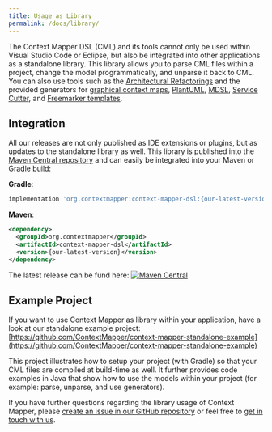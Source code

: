 ```yaml
---
title: Usage as Library
permalink: /docs/library/
---
```


The Context Mapper DSL (CML) and its tools cannot only be used within Visual Studio Code or Eclipse, but also be integrated into other applications as a
standalone library. This library allows you to parse CML files within a project, change the model programmatically, and unparse it back to CML. You can also use tools such as the [Architectural Refactorings](/docs/architectural-refactorings/) and the provided generators for [graphical context maps](/docs/context-map-generator/), [PlantUML](/docs/plant-uml/), [MDSL](/docs/mdsl/), [Service Cutter](/docs/service-cutter/), and [Freemarker templates](/docs/generic-freemarker-generator/).

## Integration
All our releases are not only published as IDE extensions or plugins, but as updates to the standalone library as well. This library is published into the [Maven Central repository](https://search.maven.org/artifact/org.contextmapper/context-mapper-dsl/) and can easily be integrated into your Maven or Gradle build:

**Gradle**:
```gradle
implementation 'org.contextmapper:context-mapper-dsl:{our-latest-version}'
```

**Maven**:
```xml
<dependency>
  <groupId>org.contextmapper</groupId>
  <artifactId>context-mapper-dsl</artifactId>
  <version>{our-latest-version}</version>
</dependency>
```

The latest release can be fund here: [![Maven Central](https://img.shields.io/maven-central/v/org.contextmapper/context-mapper-dsl.svg?label=Maven%20Central)](https://search.maven.org/search?q=g:%22org.contextmapper%22%20AND%20a:%22context-mapper-dsl%22)

## Example Project
If you want to use Context Mapper as library within your application, have a look at our standalone example project:
[https://github.com/ContextMapper/context-mapper-standalone-example](https://github.com/ContextMapper/context-mapper-standalone-example)

This project illustrates how to setup your project (with Gradle) so that your CML files are compiled at build-time as well. It further provides code examples in Java that show how to use the models within your project (for example: parse, unparse, and use generators). 

If you have further questions regarding the library usage of Context Mapper, please 
[create an issue in our GitHub repository](https://github.com/ContextMapper/context-mapper-dsl/issues) or feel free to 
[get in touch with us](/getting-involved/#get-in-touch-with-us).
